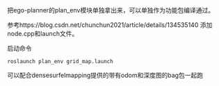 
把ego-planner的plan_env模块单独拿出来，可以单独作为功能包编译通过。

参考https://blog.csdn.net/chunchun2021/article/details/134535140 添加node.cpp和launch文件。

启动命令
```
roslaunch plan_env grid_map.launch
```
可以配合densesurfelmapping提供的带有odom和深度图的bag包一起跑  
